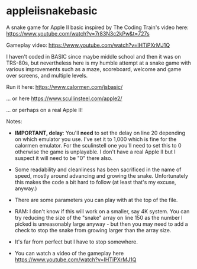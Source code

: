 # appleiisnakebasic
A snake game for Apple II basic inspired by The Coding Train's video here: https://www.youtube.com/watch?v=7r83N3c2kPw&t=727s

Gameplay video: https://www.youtube.com/watch?v=IHTiPXrMJ1Q

I haven't coded in BASIC since maybe middle school and then it was on TRS-80s, but nevertheless here is my humble attempt at a snake game with various improvements such as a maze, scoreboard, welcome and game over screens, and multiple levels. 

Run it here: https://www.calormen.com/jsbasic/

... or here https://www.scullinsteel.com/apple2/

... or perhaps on a real Apple II!

Notes:
- **IMPORTANT, delay**: You'll **need** to set the delay on line 20 depending on which emulator you use. I've set it to 1,000 which is fine for the calormen emulator. For the sculinstell one you'll need to set this to 0 otherwise the game is unplayable. I don't have a real Apple II but I suspect it will need to be "0" there also.

- Some readability and cleanliness has been sacrificed in the name of speed, mostly around advancing and growing the snake. Unfortunately this makes the code a bit hard to follow (at least that's my excuse, anyway.)

- There are some parameters you can play with at the top of the file.

- RAM: I don't know if this will work on a smaller, say 4K system. You can try reducing the size of the "snake" array on line 150 as the number I picked is unreasonably large anyway - but then you may need to add a check to stop the snake from growing larger than the array size.

- It's far from perfect but I have to stop somewhere.

- You can watch a video of the gameplay here https://www.youtube.com/watch?v=IHTiPXrMJ1Q
